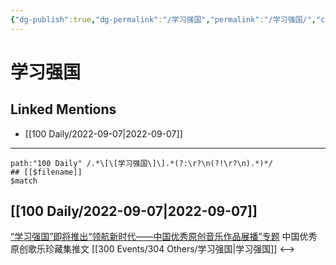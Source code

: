```yaml
---
{"dg-publish":true,"dg-permalink":"/学习强国","permalink":"/学习强国/","created":"2022-12-07T16:44:28.000+08:00","updated":"2023-01-04T14:01:04.010+08:00"}
---
```


# 学习强国

## Linked Mentions
- [[100 Daily/2022-09-07\|2022-09-07]]


---

```expander
path:"100 Daily" /.*\[\[学习强国\]\].*(?:\r?\n(?!\r?\n).*)*/
## [[$filename]]
$match
```
## [[100 Daily/2022-09-07\|2022-09-07]]
[“学习强国”即将推出“领航新时代——中国优秀原创音乐作品展播”专题](https://weibo.cn/sinaurl?u=https%3A%2F%2Farticle.xuexi.cn%2Farticles%2Findex.html%3Fart_id%3D1311374941672655707%26item_id%3D1311374941672655707%26study_style_id%3Dfeeds_default%26pid%3D%26ptype%3D-1%26source%3Dshare%26share_to%3Dwx_single) 中国优秀原创歌乐珍藏集推文 [[300 Events/304 Others/学习强国\|学习强国]]
<-->